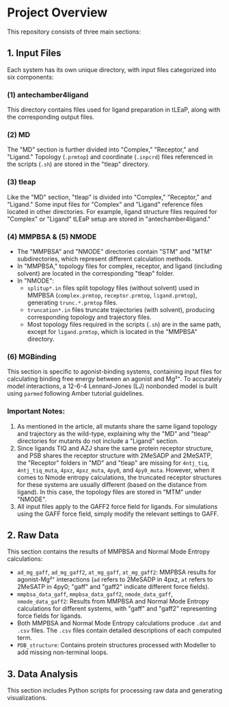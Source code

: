 # Project Overview
This repository consists of three main sections:

## 1. Input Files
Each system has its own unique directory, with input files categorized into six components:

### (1) antechamber4ligand
This directory contains files used for ligand preparation in tLEaP, along with the corresponding output files.

### (2) MD
The "MD" section is further divided into "Complex," "Receptor," and "Ligand." Topology (`.prmtop`) and coordinate (`.inpcrd`) files referenced in the scripts (`.sh`) are stored in the "tleap" directory.

### (3) tleap
Like the "MD" section, "tleap" is divided into "Complex," "Receptor," and "Ligand." Some input files for "Complex" and "Ligand" reference files located in other directories. For example, ligand structure files required for "Complex" or "Ligand" tLEaP setup are stored in "antechamber4ligand."

### (4) MMPBSA & (5) NMODE
- The "MMPBSA" and "NMODE" directories contain "STM" and "MTM" subdirectories, which represent different calculation methods.
- In "MMPBSA," topology files for complex, receptor, and ligand (including solvent) are located in the corresponding "tleap" folder.
- In "NMODE":
  - `splitup*.in` files split topology files (without solvent) used in MMPBSA (`complex.prmtop`, `receptor.prmtop`, `ligand.prmtop`), generating `trunc.*.prmtop` files.
  - `truncation*.in` files truncate trajectories (with solvent), producing corresponding topology and trajectory files.
  - Most topology files required in the scripts (`.sh`) are in the same path, except for `ligand.prmtop`, which is located in the "MMPBSA" directory.

### (6) MGBinding
This section is specific to agonist-binding systems, containing input files for calculating binding free energy between an agonist and Mg²⁺. To accurately model interactions, a 12-6-4 Lennard-Jones (LJ) nonbonded model is built using `parmed` following Amber tutorial guidelines.

### Important Notes:
1. As mentioned in the article, all mutants share the same ligand topology and trajectory as the wild-type, explaining why the "MD" and "tleap" directories for mutants do not include a "Ligand" section.
2. Since ligands TIQ and AZJ share the same protein receptor structure, and PSB shares the receptor structure with 2MeSADP and 2MeSATP, the "Receptor" folders in "MD" and "tleap" are missing for `4ntj_tiq`, `4ntj_tiq_muta`, `4pxz`, `4pxz_muta`, `4py0`, and `4py0_muta`. However, when it comes to Nmode entropy calculations, the truncated receptor structures for these systems are usually different (based on the distance from ligand). In this case, the topology files are stored in "MTM" under "NMODE".
3. All input files apply to the GAFF2 force field for ligands. For simulations using the GAFF force field, simply modify the relevant settings to GAFF.

## 2. Raw Data
This section contains the results of MMPBSA and Normal Mode Entropy calculations:
- `ad_mg_gaff`, `ad_mg_gaff2`, `at_mg_gaff`, `at_mg_gaff2`: MMPBSA results for agonist-Mg²⁺ interactions (`ad` refers to 2MeSADP in 4pxz, `at` refers to 2MeSATP in 4py0; "gaff" and "gaff2" indicate different force fields).
- `mmpbsa_data_gaff`, `mmpbsa_data_gaff2`, `nmode_data_gaff`, `nmode_data_gaff2`: Results from MMPBSA and Normal Mode Entropy calculations for different systems, with "gaff" and "gaff2" representing force fields for ligands.
- Both MMPBSA and Normal Mode Entropy calculations produce `.dat` and `.csv` files. The `.csv` files contain detailed descriptions of each computed term.
- `PDB_structure`: Contains protein structures processed with Modeller to add missing non-terminal loops.

## 3. Data Analysis
This section includes Python scripts for processing raw data and generating visualizations.
